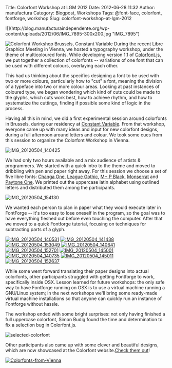 Title: Colorfont Workshop at LGM 2012
Date: 2012-06-28 11:32
Author: manufactura
Category: Blogpost, Workshops
Tags: @font-face, colorfont, fontforge, workshop
Slug: colorfont-workshop-at-lgm-2012

<!--:en-->![](http://blog.manufacturaindependente.org/wp-content/uploads/2012/06/IMG_7895-300x200.jpg "IMG_7895")
![](http://blog.manufacturaindependente.org/wp-content/uploads/2012/06/IMG_7898-300x200.jpg "Colorfont Workshop Brussels, Constant Variable")
During the recent Libre Graphics Meeting in Vienna, we hosted a
typography workshop, under the theme of multicoloured fonts. While
developing version 1.1 of
[Colorfont.js](http://manufacturaindependente.org/colorfont), we put
together a collection of colorfonts -- variations of one font that can
be used with different colours, overlaying each other.

This had us thinking about the specifics designing a font to be used
with two or more colours, particularly how to "cut" a font, meaning the
division of a typeface into two or more colour areas. Looking at past
instances of coloured type, we began wondering which kind of cuts could
be made to the glyphs, which cuts work best, how to achieve rhythm, and
how to systematize the cuttings, finding if possible some kind of logic
in the process.

Having all this in mind, we did a first experimental session around
colorfonts in Brussels, during our residency at [Constant
Variable](http://variable.constantvzw.org/). From that workshop,
everyone came up with many ideas and input for new colorfont designs,
during a full afternoon around letters and colour. We took some cues
from this session to organize the Colorfont Workshop in Vienna.

![](http://blog.manufacturaindependente.org/wp-content/uploads/2012/06/IMG_20120504_140425-1024x768.jpg "IMG_20120504_140425")

We had only two hours available and a mix audience of artists &
programmers. We started with a quick intro to the theme and moved to
dribbling with pen and paper right away. For this session we choose a
set of five libre fonts: [Changa
One](http://www.google.com/webfonts/specimen/Changa+One), [League
Gothic](http://www.theleagueofmoveabletype.com/league-gothic), [M+ P
Black](http://mplus-fonts.sourceforge.jp/mplus-outline-fonts/design/index-en.html#prop),
[Monserrat](http://www.google.com/webfonts/specimen/Montserrat) and
[Paytone One](http://www.google.com/webfonts/specimen/Paytone+One). We
printed out the uppercase latin alphabet using outlined letters and
distributed them among the participants.

![](http://blog.manufacturaindependente.org/wp-content/uploads/2012/06/IMG_20120504_154130-1024x768.jpg "IMG_20120504_154130")

We wanted each person to plan in paper what they would execute later in
FontForge -- it's too easy to lose oneself in the program, so the goal
was to have everything fleshed out before even touching the computer.
After that we moved to a quick Fontforge tutorial, focusing on
techniques for subtracting parts of a glyph.

[![](http://blog.manufacturaindependente.org/wp-content/uploads/2012/06/IMG_20120504_140531-300x225.jpg "IMG_20120504_140531")](http://blog.manufacturaindependente.org/wp-content/uploads/2012/06/IMG_20120504_140531.jpg)
[![](http://blog.manufacturaindependente.org/wp-content/uploads/2012/06/IMG_20120504_141438-300x225.jpg "IMG_20120504_141438")](http://blog.manufacturaindependente.org/wp-content/uploads/2012/06/IMG_20120504_141438.jpg)
[![](http://blog.manufacturaindependente.org/wp-content/uploads/2012/06/IMG_20120504_153049-300x225.jpg "IMG_20120504_153049")](http://blog.manufacturaindependente.org/wp-content/uploads/2012/06/IMG_20120504_153049.jpg)
[![](http://blog.manufacturaindependente.org/wp-content/uploads/2012/06/IMG_20120504_140641-300x225.jpg "IMG_20120504_140641")](http://blog.manufacturaindependente.org/wp-content/uploads/2012/06/IMG_20120504_140641.jpg)
[![](http://blog.manufacturaindependente.org/wp-content/uploads/2012/06/IMG_20120504_152701-300x225.jpg "IMG_20120504_152701")](http://blog.manufacturaindependente.org/wp-content/uploads/2012/06/IMG_20120504_152701.jpg)
[![](http://blog.manufacturaindependente.org/wp-content/uploads/2012/06/IMG_20120504_145001-300x225.jpg "IMG_20120504_145001")](http://blog.manufacturaindependente.org/wp-content/uploads/2012/06/IMG_20120504_145001.jpg)
[![](http://blog.manufacturaindependente.org/wp-content/uploads/2012/06/IMG_20120504_140735-300x225.jpg "IMG_20120504_140735")](http://blog.manufacturaindependente.org/wp-content/uploads/2012/06/IMG_20120504_140735.jpg)
[![](http://blog.manufacturaindependente.org/wp-content/uploads/2012/06/IMG_20120504_145011-300x225.jpg "IMG_20120504_145011")](http://blog.manufacturaindependente.org/wp-content/uploads/2012/06/IMG_20120504_145011.jpg)
[![](http://blog.manufacturaindependente.org/wp-content/uploads/2012/06/IMG_20120504_152637-300x225.jpg "IMG_20120504_152637")](http://blog.manufacturaindependente.org/wp-content/uploads/2012/06/IMG_20120504_152637.jpg)

While some went forward translating their paper designs into actual
colorfonts, other participants struggled with getting Fontforge to work,
specifically inside OSX. Lesson learned for future workshops: the only
safe way to have Fontforge running on OSX is to use a virtual machine
running a GNU/Linux system; in the next workshops we'll bring some
ready-made virtual machine installations so that anyone can quickly run
an instance of Fontforge without hassle.

The workshop ended with some bright surprises: not only having finished
a full uppercase colorfont, Simon Budig found the time and determination
to fix a selection bug in Colorfont.js.

![](http://blog.manufacturaindependente.org/wp-content/uploads/2012/06/selected-colorfont1.png "selected-colorfont")

Other participants also came up with some clever and beautiful designs,
which are now showcased at the Colorfont website.[Check them
out](http://manufacturaindependente.com/colorfont/workshop-lgm2012.html "Colorfont Workshop, LGM 2012")!

[![](http://blog.manufacturaindependente.org/wp-content/uploads/2012/06/Colorfonts-from-Vienna-1024x536.png "Colorfonts-from-Vienna")](http://manufacturaindependente.com/colorfont/workshop-lgm2012.html)<!--:-->

